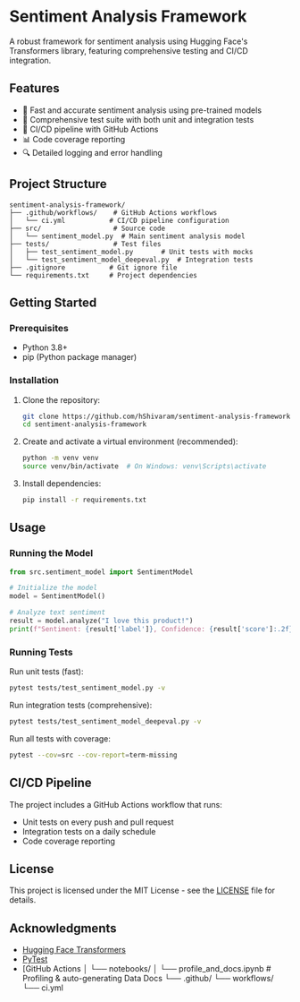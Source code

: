 # Sentiment Analysis Framework

A robust framework for sentiment analysis using Hugging Face's Transformers library, featuring comprehensive testing and CI/CD integration.

## Features

- 🚀 Fast and accurate sentiment analysis using pre-trained models
- 🧪 Comprehensive test suite with both unit and integration tests
- 🔄 CI/CD pipeline with GitHub Actions
- 📊 Code coverage reporting
- 🔍 Detailed logging and error handling

## Project Structure

```
sentiment-analysis-framework/
├── .github/workflows/    # GitHub Actions workflows
│   └── ci.yml           # CI/CD pipeline configuration
├── src/                  # Source code
│   └── sentiment_model.py  # Main sentiment analysis model
├── tests/                # Test files
│   ├── test_sentiment_model.py       # Unit tests with mocks
│   └── test_sentiment_model_deepeval.py  # Integration tests
├── .gitignore           # Git ignore file
└── requirements.txt     # Project dependencies
```

## Getting Started

### Prerequisites

- Python 3.8+
- pip (Python package manager)

### Installation

1. Clone the repository:
   ```bash
   git clone https://github.com/hShivaram/sentiment-analysis-framework.git
   cd sentiment-analysis-framework
   ```

2. Create and activate a virtual environment (recommended):
   ```bash
   python -m venv venv
   source venv/bin/activate  # On Windows: venv\Scripts\activate
   ```

3. Install dependencies:
   ```bash
   pip install -r requirements.txt
   ```

## Usage

### Running the Model

```python
from src.sentiment_model import SentimentModel

# Initialize the model
model = SentimentModel()

# Analyze text sentiment
result = model.analyze("I love this product!")
print(f"Sentiment: {result['label']}, Confidence: {result['score']:.2f}")
```

### Running Tests

Run unit tests (fast):
```bash
pytest tests/test_sentiment_model.py -v
```

Run integration tests (comprehensive):
```bash
pytest tests/test_sentiment_model_deepeval.py -v
```

Run all tests with coverage:
```bash
pytest --cov=src --cov-report=term-missing
```

## CI/CD Pipeline

The project includes a GitHub Actions workflow that runs:
- Unit tests on every push and pull request
- Integration tests on a daily schedule
- Code coverage reporting

## License

This project is licensed under the MIT License - see the [LICENSE](LICENSE) file for details.

## Acknowledgments

- [Hugging Face Transformers](https://huggingface.co/transformers/)
- [PyTest](https://docs.pytest.org/)
- [GitHub Actions
│   └── notebooks/
│       └── profile_and_docs.ipynb         # Profiling & auto-generating Data Docs
└── .github/
    └── workflows/
        └── ci.yml 
 
